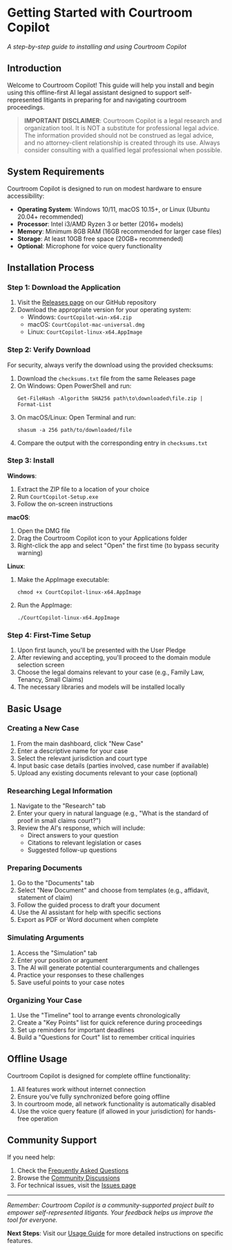# Getting Started with Courtroom Copilot

*A step-by-step guide to installing and using Courtroom Copilot*

## Introduction

Welcome to Courtroom Copilot! This guide will help you install and begin using this offline-first AI legal assistant designed to support self-represented litigants in preparing for and navigating courtroom proceedings.

> **IMPORTANT DISCLAIMER**: Courtroom Copilot is a legal research and organization tool. It is NOT a substitute for professional legal advice. The information provided should not be construed as legal advice, and no attorney-client relationship is created through its use. Always consider consulting with a qualified legal professional when possible.

## System Requirements

Courtroom Copilot is designed to run on modest hardware to ensure accessibility:

- **Operating System**: Windows 10/11, macOS 10.15+, or Linux (Ubuntu 20.04+ recommended)
- **Processor**: Intel i3/AMD Ryzen 3 or better (2016+ models)
- **Memory**: Minimum 8GB RAM (16GB recommended for larger case files)
- **Storage**: At least 10GB free space (20GB+ recommended)
- **Optional**: Microphone for voice query functionality

## Installation Process

### Step 1: Download the Application

1. Visit the [Releases page](https://github.com/courtroom-copilot-public/releases) on our GitHub repository
2. Download the appropriate version for your operating system:
   - Windows: `CourtCopilot-win-x64.zip`
   - macOS: `CourtCopilot-mac-universal.dmg`
   - Linux: `CourtCopilot-linux-x64.AppImage`

### Step 2: Verify Download

For security, always verify the download using the provided checksums:

1. Download the `checksums.txt` file from the same Releases page
2. On Windows: Open PowerShell and run:
   ```
   Get-FileHash -Algorithm SHA256 path\to\downloaded\file.zip | Format-List
   ```
3. On macOS/Linux: Open Terminal and run:
   ```
   shasum -a 256 path/to/downloaded/file
   ```
4. Compare the output with the corresponding entry in `checksums.txt`

### Step 3: Install

**Windows**:
1. Extract the ZIP file to a location of your choice
2. Run `CourtCopilot-Setup.exe`
3. Follow the on-screen instructions

**macOS**:
1. Open the DMG file
2. Drag the Courtroom Copilot icon to your Applications folder
3. Right-click the app and select "Open" the first time (to bypass security warning)

**Linux**:
1. Make the AppImage executable:
   ```
   chmod +x CourtCopilot-linux-x64.AppImage
   ```
2. Run the AppImage:
   ```
   ./CourtCopilot-linux-x64.AppImage
   ```

### Step 4: First-Time Setup

1. Upon first launch, you'll be presented with the User Pledge
2. After reviewing and accepting, you'll proceed to the domain module selection screen
3. Choose the legal domains relevant to your case (e.g., Family Law, Tenancy, Small Claims)
4. The necessary libraries and models will be installed locally

## Basic Usage

### Creating a New Case

1. From the main dashboard, click "New Case"
2. Enter a descriptive name for your case
3. Select the relevant jurisdiction and court type
4. Input basic case details (parties involved, case number if available)
5. Upload any existing documents relevant to your case (optional)

### Researching Legal Information

1. Navigate to the "Research" tab
2. Enter your query in natural language (e.g., "What is the standard of proof in small claims court?")
3. Review the AI's response, which will include:
   - Direct answers to your question
   - Citations to relevant legislation or cases
   - Suggested follow-up questions

### Preparing Documents

1. Go to the "Documents" tab
2. Select "New Document" and choose from templates (e.g., affidavit, statement of claim)
3. Follow the guided process to draft your document
4. Use the AI assistant for help with specific sections
5. Export as PDF or Word document when complete

### Simulating Arguments

1. Access the "Simulation" tab
2. Enter your position or argument
3. The AI will generate potential counterarguments and challenges
4. Practice your responses to these challenges
5. Save useful points to your case notes

### Organizing Your Case

1. Use the "Timeline" tool to arrange events chronologically
2. Create a "Key Points" list for quick reference during proceedings
3. Set up reminders for important deadlines
4. Build a "Questions for Court" list to remember critical inquiries

## Offline Usage

Courtroom Copilot is designed for complete offline functionality:

1. All features work without internet connection
2. Ensure you've fully synchronized before going offline
3. In courtroom mode, all network functionality is automatically disabled
4. Use the voice query feature (if allowed in your jurisdiction) for hands-free operation

## Community Support

If you need help:

1. Check the [Frequently Asked Questions](../DOCS/FAQ.md)
2. Browse the [Community Discussions](https://github.com/courtroom-copilot-public/discussions)
3. For technical issues, visit the [Issues page](https://github.com/courtroom-copilot-public/issues)

---

*Remember: Courtroom Copilot is a community-supported project built to empower self-represented litigants. Your feedback helps us improve the tool for everyone.*

**Next Steps**: Visit our [Usage Guide](./USAGE_GUIDE.md) for more detailed instructions on specific features.